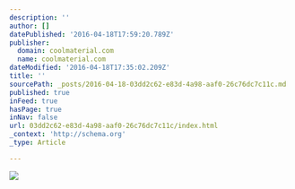 ```yaml
---
description: ''
author: []
datePublished: '2016-04-18T17:59:20.789Z'
publisher:
  domain: coolmaterial.com
  name: coolmaterial.com
dateModified: '2016-04-18T17:35:02.209Z'
title: ''
sourcePath: _posts/2016-04-18-03dd2c62-e83d-4a98-aaf0-26c76dc7c11c.md
published: true
inFeed: true
hasPage: true
inNav: false
url: 03dd2c62-e83d-4a98-aaf0-26c76dc7c11c/index.html
_context: 'http://schema.org'
_type: Article

---
```

![](http://coolmaterial.wpengine.netdna-cdn.com/wp-content/uploads/2012/05/Mercedes-300SL-Gullwing.jpg)